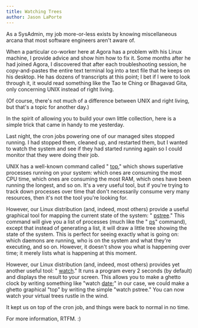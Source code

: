 ```yaml
---
title: Watching Trees
author: Jason LaPorte
---
```

As a SysAdmin, my job more-or-less exists by knowing miscellaneous arcana that most software engineers aren't aware of.

 When a particular co-worker here at Agora has a problem with his Linux machine, I provide advice and show him how to fix it. Some months after he had joined Agora, I discovered that after each troubleshooting session, he copy-and-pastes the entire text terminal log into a text file that he keeps on his desktop. He has dozens of transcripts at this point; I bet if I were to look through it, it would read something like the Tao te Ching or Bhagavad Gita, only concerning UNIX instead of right living.

 (Of course, there's not much of a difference between UNIX and right living, but that's a topic for another day.)

 In the spirit of allowing you to build your own little collection, here is a simple trick that came in handy to me yesterday.

 Last night, the cron jobs powering one of our managed sites stopped running. I had stopped them, cleaned up, and restarted them, but I wanted to watch the system and see if they had started running again so I could monitor that they were doing their job.

 UNIX has a well-known command called " [top](http://linux.die.net/man/1/top)," which shows superlative processes running on your system: which ones are consuming the most CPU time, which ones are consuming the most RAM, which ones have been running the longest, and so on. It's a very useful tool, but if you're trying to track down processes over time that don't necessarily consume very many resources, then it's not the tool you're looking for.

 However, our Linux distribution (and, indeed, most others) provide a useful graphical tool for mapping the current state of the system: " [pstree](http://linux.die.net/man/1/pstree)." This command will give you a list of processes (much like the " [ps](http://linux.die.net/man/1/ps)" command), except that instead of generating a list, it will draw a little tree showing the state of the system. This is perfect for seeing exactly what is going on: which daemons are running, who is on the system and what they're executing, and so on. However, it doesn't show you what is happening over time; it merely lists what is happening at this moment.

 However, our Linux distribution (and, indeed, most others) provides yet another useful tool: " [watch](http://linux.die.net/man/1/watch)." It runs a program every 2 seconds (by default) and displays the result to your screen. This allows you to make a ghetto clock by writing something like "watch [date](http://linux.die.net/man/1/date);" in our case, we could make a ghetto graphical "top" by writing the simple "watch pstree." You can now watch your virtual trees rustle in the wind.

 It kept us on top of the cron job, and things were back to normal in no time.

 For more information, RTFM. :)
